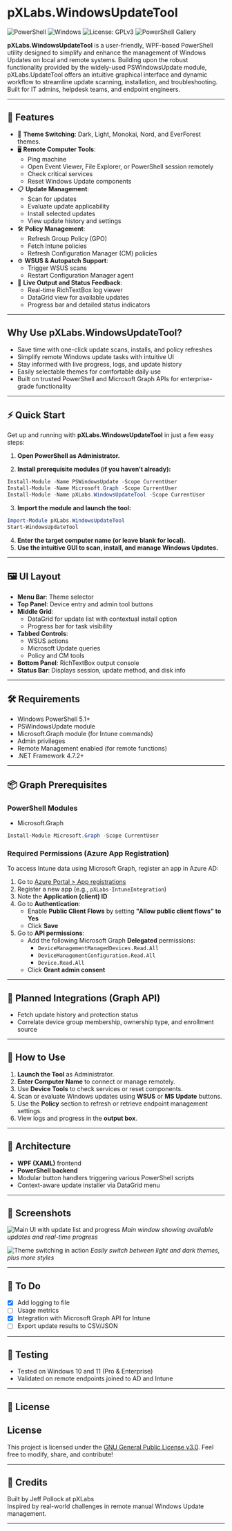 # pXLabs.WindowsUpdateTool

![PowerShell](https://img.shields.io/badge/PowerShell-blue?logo=powershell) ![Windows](https://img.shields.io/badge/Windows-0078D6?logo=windows) ![License: GPLv3](https://img.shields.io/badge/license-GPLv3-blue) ![PowerShell Gallery](https://img.shields.io/powershellgallery/dt/pXLabs.WindowsUpdateTool?label=Downloads&color=blue)



**pXLabs.WindowsUpdateTool** is a user-friendly, WPF-based PowerShell utility designed to simplify and enhance the management of Windows Updates on local and remote systems. Building upon the robust functionality provided by the widely-used PSWindowsUpdate module, pXLabs.UpdateTool offers an intuitive graphical interface and dynamic workflow to streamline update scanning, installation, and troubleshooting. Built for IT admins, helpdesk teams, and endpoint engineers.

---

## 🚀 Features

- 🎨 **Theme Switching**: Dark, Light, Monokai, Nord, and EverForest themes.
- 🖥️ **Remote Computer Tools**:
  - Ping machine
  - Open Event Viewer, File Explorer, or PowerShell session remotely
  - Check critical services
  - Reset Windows Update components
- 📋 **Update Management**:
  - Scan for updates
  - Evaluate update applicability
  - Install selected updates
  - View update history and settings
- 🛠️ **Policy Management**:
  - Refresh Group Policy (GPO)
  - Fetch Intune policies
  - Refresh Configuration Manager (CM) policies
- ⚙️ **WSUS & Autopatch Support**:
  - Trigger WSUS scans
  - Restart Configuration Manager agent
- 🧾 **Live Output and Status Feedback**:
  - Real-time RichTextBox log viewer
  - DataGrid view for available updates
  - Progress bar and detailed status indicators

---
## Why Use pXLabs.WindowsUpdateTool?

- Save time with one-click update scans, installs, and policy refreshes  
- Simplify remote Windows update tasks with intuitive UI  
- Stay informed with live progress, logs, and update history  
- Easily selectable themes for comfortable daily use  
- Built on trusted PowerShell and Microsoft Graph APIs for enterprise-grade functionality  

---

## ⚡ Quick Start

Get up and running with **pXLabs.WindowsUpdateTool** in just a few easy steps:

1. **Open PowerShell as Administrator.**

2. **Install prerequisite modules (if you haven’t already):**

```powershell
Install-Module -Name PSWindowsUpdate -Scope CurrentUser
Install-Module -Name Microsoft.Graph -Scope CurrentUser
Install-Module -Name pXLabs.WindowsUpdateTool -Scope CurrentUser
```
3. **Import the module and launch the tool:**
```powershell
Import-Module pXLabs.WindowsUpdateTool
Start-WindowsUpdateTool
```
4. **Enter the target computer name (or leave blank for local).**
5. **Use the intuitive GUI to scan, install, and manage Windows Updates.**

---

## 🖼️ UI Layout

- **Menu Bar**: Theme selector
- **Top Panel**: Device entry and admin tool buttons
- **Middle Grid**: 
  - DataGrid for update list with contextual install option
  - Progress bar for task visibility
- **Tabbed Controls**:
  - WSUS actions
  - Microsoft Update queries
  - Policy and CM tools
- **Bottom Panel**: RichTextBox output console
- **Status Bar**: Displays session, update method, and disk info

---

## 🛠 Requirements

- Windows PowerShell 5.1+
- PSWindowsUpdate module
- Microsoft.Graph module (for Intune commands)
- Admin privileges
- Remote Management enabled (for remote functions)
- .NET Framework 4.7.2+

---

## 📦 Graph Prerequisites

### PowerShell Modules

- Microsoft.Graph

```powershell
Install-Module Microsoft.Graph -Scope CurrentUser
```

### Required Permissions (Azure App Registration)

To access Intune data using Microsoft Graph, register an app in Azure AD:

1. Go to [Azure Portal > App registrations](https://portal.azure.com/#blade/Microsoft_AAD_RegisteredApps/ApplicationsListBlade)
2. Register a new app (e.g., `pXLabs-IntuneIntegration`)
3. Note the **Application (client) ID**
4. Go to **Authentication**:
   - Enable **Public Client Flows** by setting **"Allow public client flows" to Yes**
   - Click **Save**
5. Go to **API permissions**:
   - Add the following Microsoft Graph **Delegated** permissions:
     - `DeviceManagementManagedDevices.Read.All`
     - `DeviceManagementConfiguration.Read.All`
     - `Device.Read.All`
   - Click **Grant admin consent**

---

## 🚀 Planned Integrations (Graph API)

- Fetch update history and protection status
- Correlate device group membership, ownership type, and enrollment source

---

## 🔧 How to Use

1. **Launch the Tool** as Administrator.
2. **Enter Computer Name** to connect or manage remotely.
3. Use **Device Tools** to check services or reset components.
4. Scan or evaluate Windows updates using **WSUS** or **MS Update** buttons.
5. Use the **Policy** section to refresh or retrieve endpoint management settings.
6. View logs and progress in the **output box**.

---

## 🧩 Architecture

- **WPF (XAML)** frontend
- **PowerShell backend**
- Modular button handlers triggering various PowerShell scripts
- Context-aware update installer via DataGrid menu

---

## 📸 Screenshots

![Main UI with update list and progress](docs/images/UpdateScreenshot.gif?raw=true)
*Main window showing available updates and real-time progress*

![Theme switching in action](docs/images/ThemesScreenshot.gif?raw=true)
*Easily switch between light and dark themes, plus more styles*

---

## 📝 To Do

- [x] Add logging to file
- [ ] Usage metrics
- [x] Integration with Microsoft Graph API for Intune
- [ ] Export update results to CSV/JSON

---

## 🧪 Testing

- Tested on Windows 10 and 11 (Pro & Enterprise)
- Validated on remote endpoints joined to AD and Intune

---

## 📄 License

## License

This project is licensed under the [GNU General Public License v3.0](https://www.gnu.org/licenses/gpl-3.0.html). Feel free to modify, share, and contribute!

---

## 🙏 Credits

Built by Jeff Pollock at pXLabs  
Inspired by real-world challenges in remote manual Windows Update management.

---
